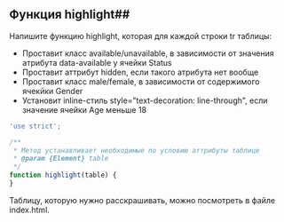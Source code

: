 ## Функция highlight##

Напишите функцию highlight, которая для каждой строки tr таблицы:
- Проставит класс available/unavailable, в зависимости от значения атрибута data-available у ячейки Status
- Проставит аттрибут hidden, если такого атрибута нет вообще
- Проставит класс male/female, в зависимости от содержимого ячекйки Gender
- Установит inline-стиль style="text-decoration: line-through", если значение ячейки Age меньше 18

```javascript
'use strict';

/**
 * Метод устанавливает необходимые по условию аттрибуты таблице
 * @param {Element} table
 */
function highlight(table) {
}
```

Таблицу, которую нужно расскрашивать, можно посмотреть в файле index.html.

